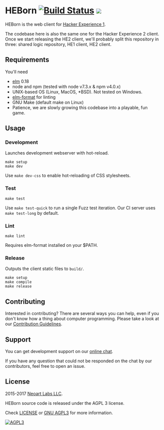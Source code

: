 # HEBorn [![Build Status](https://ci.hackerexperience.com/buildStatus/icon?job=HackerExperience/HEBorn/master)](https://ci.hackerexperience.com/job/HackerExperience/job/HEBorn/job/master) ![](https://tokei.rs/b1/github/hackerexperience/heborn)

HEBorn is the web client for [Hacker Experience 1](https://1.hackerexperience.com).

The codebase here is also the same one for the Hacker Experience 2 client. Once we start releasing the HE2 client, we'll probably split this repository in three: shared logic repository, HE1 client, HE2 client.

## Requirements

You'll need

- [elm](https://elm-lang.org) 0.18
- node and npm (tested with node v7.3.x & npm v4.0.x)
- UNIX-based OS (Linux, MacOS, *BSD). Not tested on Windows.
- [elm-format](https://github.com/avh4/elm-format) for linting
- GNU Make (default make on Linux)
- Patience, we are slowly growing this codebase into a playable, fun game.

## Usage

### Development

Launches development webserver with hot-reload.

```
make setup
make dev
```

Use `make dev-css` to enable hot-reloading of CSS stylesheets.

### Test

```
make test
```

Use `make test-quick` to run a single Fuzz test iteration. Our CI server uses `make test-long` by default.

### Lint

```
make lint
```

Requires elm-format installed on your $PATH.

### Release

Outputs the client static files to `build/`.

```
make setup
make compile
make release
```

## Contributing

Interested in contributing? There are several ways you can help, even if you don't know how a thing about computer programming. Please take a look at our [Contribution Guidelines](CONTRIBUTING.md).

## Support
You can get development support on our [online chat](https://chatops.hackerexperience.com/).

If you have any question that could not be responded on the chat by our
contributors, feel free to open an issue.

## License
2015-2017 [Neoart Labs LLC](https://neoartlabs.com).

HEBorn source code is released under the AGPL 3 license.

Check [LICENSE](LICENSE) or [GNU AGPL3](https://www.gnu.org/licenses/agpl-3.0.en.html)
for more information.

[![AGPL3](https://www.gnu.org/graphics/agplv3-88x31.png)](https://www.gnu.org/licenses/agpl-3.0.en.html)
